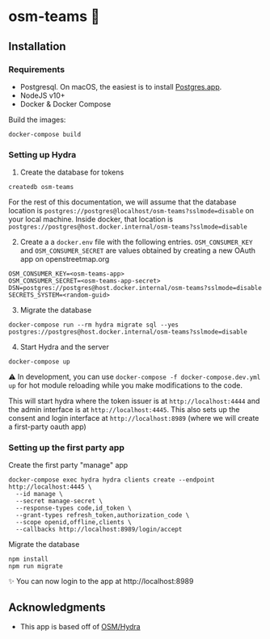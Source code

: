 # osm-teams 🐉

## Installation
### Requirements
- Postgresql. On macOS, the easiest is to install [Postgres.app](https://postgresapp.com/).
- NodeJS v10+
- Docker & Docker Compose

Build the images:
```
docker-compose build
```

### Setting up Hydra

1. Create the database for tokens
```
createdb osm-teams
```
For the rest of this documentation, we will assume that the database location is `postgres://postgres@localhost/osm-teams?sslmode=disable` on your local machine. Inside docker, that location is `postgres://postgres@host.docker.internal/osm-teams?sslmode=disable`

2. Create a a `docker.env` file with the following entries. `OSM_CONSUMER_KEY` and `OSM_CONSUMER_SECRET` are values obtained by creating a new OAuth app on openstreetmap.org
```
OSM_CONSUMER_KEY=<osm-teams-app>
OSM_CONSUMER_SECRET=<osm-teams-app-secret>
DSN=postgres://postgres@host.docker.internal/osm-teams?sslmode=disable
SECRETS_SYSTEM=<random-guid>
```

3. Migrate the database
```
docker-compose run --rm hydra migrate sql --yes postgres://postgres@host.docker.internal/osm-teams?sslmode=disable
```

4. Start Hydra and the server
```
docker-compose up
```

⚠️ In development, you can use `docker-compose -f docker-compose.dev.yml up` for hot module reloading while you make modifications to the code.

This will start hydra where the token issuer is at `http://localhost:4444` and the admin interface is at `http://localhost:4445`. This also sets up the consent and login interface at `http://localhost:8989` (where we will create a first-party oauth app)

### Setting up the first party app

Create the first party "manage" app
```
docker-compose exec hydra hydra clients create --endpoint http://localhost:4445 \
  --id manage \
  --secret manage-secret \
  --response-types code,id_token \
  --grant-types refresh_token,authorization_code \
  --scope openid,offline,clients \
  --callbacks http://localhost:8989/login/accept
```

Migrate the database
```
npm install
npm run migrate
```

✨ You can now login to the app at http://localhost:8989

## Acknowledgments
- This app is based off of [OSM/Hydra](https://github.com/kamicut/osmhydra)